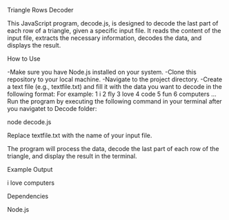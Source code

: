 Triangle Rows Decoder

This JavaScript program, decode.js, is designed to decode the last part of each row of a triangle, given a specific input file. It reads the content of the input file, extracts the necessary information, decodes the data, and displays the result.

How to Use

-Make sure you have Node.js installed on your system.
-Clone this repository to your local machine.
-Navigate to the project directory.
-Create a text file (e.g., textfile.txt) and fill it with the data you want to decode in the following format:
<number> <word>
For example:
1 i
2 fly
3 love
4 code
5 fun
6 computers
...
Run the program by executing the following command in your terminal after you navigatet to Decode folder:

node decode.js 

Replace textfile.txt with the name of your input file.

The program will process the data, decode the last part of each row of the triangle, and display the result in the terminal.

Example Output

i love computers

Dependencies

Node.js
